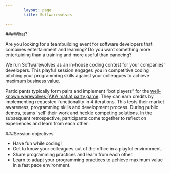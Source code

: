 ```yaml
---
        layout: page
        title: Softwarewolves

---
```


###What?


Are you looking for a teambuilding event for software developers that combines entertainment and learning? Do you want something more entertaining than a training and more useful than canoeing?

We run Softwarewolves as an in-house coding contest for your companies' developers.
This playful session engages you in competitive coding pitching your programming skills against your colleagues to achieve maximum business value.

Participants typically form pairs and implement “bot players” for the <a href="http://en.wikipedia.org/wiki/Mafia_(party_game)">well-known werewolves (AKA mafia) party game</a>.
They can earn credits by implementing requested functionality in 4 iterations.
This tests their market awareness, programming skills and development process.
During public demos, teams 'sell' their work and heckle competing solutions.
In the subsequent retrospective, participants come together to reflect on experiences and learn from each other.

###Session objectives

- Have fun while coding!
- Get to know your colleagues out of the office in a playful environment.
- Share programming practices and learn from each other.
- Learn to adapt your programming practices to achieve maximum value in a fast pace environment.





